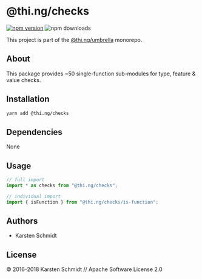 # @thi.ng/checks

[![npm version](https://img.shields.io/npm/v/@thi.ng/checks.svg)](https://www.npmjs.com/package/@thi.ng/checks)
![npm downloads](https://img.shields.io/npm/dm/@thi.ng/checks.svg)

This project is part of the
[@thi.ng/umbrella](https://github.com/thi-ng/umbrella/) monorepo.

## About

This package provides ~50 single-function sub-modules for type, feature
& value checks.

## Installation

```bash
yarn add @thi.ng/checks
```

## Dependencies

None

## Usage

```ts
// full import
import * as checks from "@thi.ng/checks";

// individual import
import { isFunction } from "@thi.ng/checks/is-function";
```

## Authors

- Karsten Schmidt

## License

&copy; 2016-2018 Karsten Schmidt // Apache Software License 2.0

